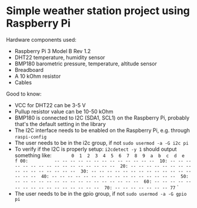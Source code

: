 # Simple weather station project using Raspberry Pi

Hardware components used:
- Raspberry Pi 3 Model B Rev 1.2
- DHT22 temperature, humidity sensor
- BMP180 barometric pressure, temperature, altitude sensor
- Breadboard
- A 10 kOhm resistor
- Cables

Good to know:
- VCC for DHT22 can be 3-5 V
- Pullup resistor value can be 10-50 kOhm
- BMP180 is connected to I2C (SDA1, SCL1) on the Raspberry Pi, probably that's the default setting in the library
- The I2C interface needs to be enabled on the Raspberry Pi, e.g. through `raspi-config`
- The user needs to be in the i2c group, if not `sudo usermod -a -G i2c pi`
- To verify if the I2C is properly setup:
  `i2cdetect -y 1` should output something like:
`       0  1  2  3  4  5  6  7  8  9  a  b  c  d  e  f
00:          -- -- -- -- -- -- -- -- -- -- -- -- -- 
10: -- -- -- -- -- -- -- -- -- -- -- -- -- -- -- -- 
20: -- -- -- -- -- -- -- -- -- -- -- -- -- -- -- -- 
30: -- -- -- -- -- -- -- -- -- -- -- -- -- -- -- -- 
40: -- -- -- -- -- -- -- -- -- -- -- -- -- -- -- -- 
50: -- -- -- -- -- -- -- -- -- -- -- -- -- -- -- -- 
60: -- -- -- -- -- -- -- -- -- -- -- -- -- -- -- -- 
70: -- -- -- -- -- -- -- 77`  `
- The user needs to be in the gpio group, if not `sudo usermod -a -G gpio pi`
